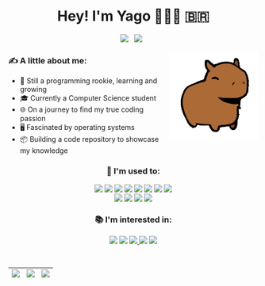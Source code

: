 <!--
Hello! If you're reading this, you've probably shown some interest in my profile.
Feel free to use this code to create your own profile!
The only thing I ask is that you leave the link to this repository in your profile.
(and replace the information with yours, of course)

Also this is one of the many ways to create a profile README. I have some more templates in #options,
so feel free to check them out and choose the one you like the most.

ATTENTION: To make this work, you need to change the name of this file to "README.md", without the quotes.
Choose the language you want to use and delete the other file. For example, if you want to use English,
delete the "pt-br.md" file and rename this file to "README.md". And remember to put the README.md file in
the root of your profile with the assets folder so GitHub can recognize it.

If you have any questions, you can contact me on Discord, no problem.
-->

<!-- Centralized Title -->
<h1 align="center">Hey! I'm Yago 👨🏻‍💻 🇧🇷</h1>

<!-- Social media or contact links section -->
<!--
Place your social media links here. Change the "href" to the link you want to use
and the "src" to the social media icon you want to use. You can find all the icons
available at https://simpleicons.org/.
 -->
<div id="links" align="center" width="25">
  <a href="https://discordapp.com/users/405423872754712586"><img src="https://img.shields.io/badge/chat with me-5865F2?style=for-the-badge&logo=discord&logoColor=white"></a> &nbsp;
  <a href="mailto:yagoprs.santoscontato@gmail.com"><img src="https://img.shields.io/badge/-professional-%23333?style=for-the-badge&logo=gmail&logoColor=white"></a> &nbsp;
</div>

<!-- Personal introduction section -->
<!--
Place your personal information here. I recommend writing a short but
informative text so that people know who you are. Be creative!
 -->
<p id="bio"></p>

<!-- Images on the right -->
<!--
Place the images you want to display on the right side of your profile here. You can put
as many images as you want, but I recommend not putting more than 2. You can also
adjust the size of the images, but I recommend not changing the vertical size, as it may
break your profile's layout.

Also, do not use the same images I'm using here. You can find
free images on the internet or create your own (as I did).
 -->
<div id="image">
  <!-- <img src="assets/laptopLinux.gif" height="180" width="140" align="right"/> -->
  <img src="assets/capybara.gif" height="180" align="right"/>
</div>


<!-- Personal information section -->
<!--
Place your personal information here. You can put as much information as you want,
but I recommend keeping the size of the list proportional to the size of the image
you placed next to this list.

Here, you can include information such as your name, age, location, or, like me,
more personal information such as hobbies, interests, etc.
 -->
<div id="aboutme" align="left"> 
  <h3>✍ A little about me:</h3>
  <ul>
    <li>🌱 Still a programming rookie, learning and growing</li>
    <li>🎓 Currently a Computer Science student</li>
    <li>🌐 On a journey to find my true coding passion</li>
    <li>🖥️ Fascinated by operating systems</li>
    <li>📦 Building a code repository to showcase my knowledge</li>
  </ul>
</div>


<!-- Skills and tools section -->
<!--
Place your skills and tools here. You can include as many
skills and tools as you want. I recommend including a lot, but don't overdo it.

This section is divided into two parts: "I'm used to" and "I'm interested in".
-->
<div id="tech" align="center">
  <div id="skills">
    <!--
    Place the skills and tools you already use or have more experience with here.
    Feel free to include many, show what you know!
    -->
    <h3>🧠 I'm used to:</h3>
    <!-- Leave "#" in href to make the links unclickable -->
    <a href="#"><img src="https://img.shields.io/badge/Python-blue?style=for-the-badge&logo=python&logoColor=white"></a>
    <a href="#"><img src="https://img.shields.io/badge/Java-orange?style=for-the-badge&logo=java&logoColor=white"></a>
    <a href="#"><img src="https://img.shields.io/badge/C-A8B9CC?style=for-the-badge&logo=c&logoColor=white"></a>
    <a href="#"><img src="https://img.shields.io/badge/C++-blue?style=for-the-badge&logo=c%2B%2B&logoColor=white"></a>
    <a href="#"><img src="https://img.shields.io/badge/Git-F05032?style=for-the-badge&logo=git&logoColor=white"></a>
    <a href="#"><img src="https://img.shields.io/badge/Bash-4EAA25?style=for-the-badge&logo=gnu-bash&logoColor=white"></a>
    <a href="#"><img src="https://img.shields.io/badge/Vim-019733?style=for-the-badge&logo=vim&logoColor=white"></a>
    <a href="#"><img src="https://img.shields.io/badge/VS%20Code-007ACC?style=for-the-badge&logo=visual-studio-code&logoColor=white"></a><br>
    <a href="#"><img src="https://img.shields.io/badge/Linux-FCC624?style=for-the-badge&logo=linux&logoColor=white"></a>
    <a href="#"><img src="https://img.shields.io/badge/Windows-0078D6?style=for-the-badge&logo=windows&logoColor=white"></a>
    <a href="#"><img src="https://img.shields.io/badge/Canva-00C4CC?style=for-the-badge&logo=canva&logoColor=white"></a>
    <a href="#"><img src="https://img.shields.io/badge/Notion-000000?style=for-the-badge&logo=notion&logoColor=white"></a>
  </div>
  
  <div id="interesting">
    <!--
    Place the skills and tools you are interested in learning here. Here I
    recommend including only a few, but ones you REALLY want to learn.
    -->
    <h3>📚 I'm interested in:</h3>
    <!-- Leave "#" in href to make the links unclickable -->
    <a href="#"><img src="https://img.shields.io/badge/Raspberry%20Pi-C51A4A?style=for-the-badge&logo=raspberry-pi&logoColor=white"></a>
    <a href="#"><img src="https://img.shields.io/badge/Docker-2496ED?style=for-the-badge&logo=docker&logoColor=white"></a>
    <a href="#"><img src="https://img.shields.io/badge/Debian-A81D33?style=for-the-badge&logo=debian&logoColor

=white"></a>
    <a href="#"><img src="https://img.shields.io/badge/Arch-1793D1?style=for-the-badge&logo=arch-linux&logoColor=white"></a>
    <a href="#"><img src="https://img.shields.io/badge/Kali-557C94?style=for-the-badge&logo=kali-linux&logoColor=white"></a>
  </div>
</div>

<br>

<!-- Statistics section -->
<!--
Here I created a statistics section for my profile. You can create one too, but
I recommend not copying my code. You can search for other ways to
create a statistics section for your profile.

In case you're wondering, yes, there are other ways to create this same section using tables, but I was too lazy to do that. Simple as that.

If you insist on using it, you can change the statistics theme and the username
to your GitHub username. You can find more themes at
https://github.com/vn7n24fzkq/github-profile-summary-cards
-->

| ![](http://github-profile-summary-cards.vercel.app/api/cards/stats?username=yagoprssantos&&theme=gruvbox) | ![](http://github-profile-summary-cards.vercel.app/api/cards/repos-per-language?username=yagoprssantos&hide=Html&&theme=gruvbox) | ![](http://github-profile-summary-cards.vercel.app/api/cards/most-commit-language?username=yagoprssantos&&theme=gruvbox) |
| :-: | :-: | :-: |

<!--
Well, that's it! I hope you liked my profile and that you managed to create your own profile. I strongly recommend that you don't copy my code; creating your
own code is a great way to learn and take pride in your work.

But if you insist on using it, no problem, I won't stop you. I just ask that
you leave the link to this repository on your profile, it's the least you can do,
right? ;)
-->
